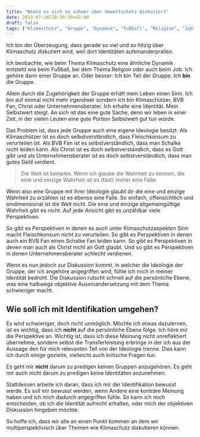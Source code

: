 ```yaml
---
title: "Wieso es sich so schwer über Umweltschutz diskutiert"
date: 2019-07-18T18:10:29+02:00
draft: false
tags: ["Klimaschutz", "Gruppe", "Dynamik", "Fußball", "Religion", "Job", "Leben", "Sinn", "Fleischkonsum", "Gott", "Geld", "Komplex", "Wahrheit", "Ideologie", "Diskussion", "Identität", "Meinung"]
---
```


Ich bin der Überzeugung, dass gerade so viel und so hitzig über Klimaschutz diskutiert wird, weil dort Identitäten aufeinanderprallen.

Ich beobachte, wie beim Thema Klimaschutz eine ähnliche Dynamik entsteht wie beim Fußball, bei dem Thema Religion oder auch beim Job. Ich gehöre dann einer Gruppe an. Oder besser: Ich bin Teil der Gruppe. Ich **bin** die Gruppe.

Allein durch die Zugehörigkeit der Gruppe erhält mein Leben einen Sinn. Ich bin auf einmal nicht mehr irgendwer sondern ich bin Klimaschützer, BVB Fan, Christ oder Unternehmensberater. Ich erhalte eine Identität. Mein Selbstwert steigt. An sich ist das eine gute Sache, denn wir leben in einer Zeit, in der vielen Leuten eine gute Portion Selbstwert gut tun würde.

Das Problem ist, dass jede Gruppe auch eine eigene Ideologie besitzt. Als Klimaschützer ist es doch selbstverständlich, dass Fleischkonsum zu verurteilen ist. Als BVB Fan ist es selbstverständlich, dass man Schalke nicht leiden kann. Als Christ ist es doch selbstverständlich, dass es Gott gibt und als Unternehmensberater ist es doch selbstverständlich, dass man gutes Geld verdient.

> Die Welt ist komplex. Wenn ich glaube die Wahrheit zu kennen, die eine und einzige Wahrheit ist es (fast) immer eine Falle.

Wenn also eine Gruppe mit ihrer Ideologie glaubt dir die eine und einzige Wahrheit zu erzählen ist es ebenso eine Falle. So einfach, offensichtlich und eindimensional ist die Welt nicht. Die eine und einzige allgemeingültige Wahrheit gibt es nicht. Auf jede Ansicht gibt es unzählbar viele Perspektiven.

So gibt es Perspektiven in denen es auch unter Klimaschutzaspekten Sinn macht Fleischkonsum nicht zu verurteilen. So gibt es Perspektiven in denen auch ein BVB Fan einen Schalke Fan leiden kann. So gibt es Perspektiven in denen man auch als Christ nicht an Gott glaubt. Und so gibt es Perspektiven in denen Unternehmensberater schlecht verdienen.   

Wenn es nun jedoch zur Diskussion kommt, in welcher die Ideologie der Gruppe, der ich angehöre angegriffen wird, fühle ich mich in meiner Identität bedroht. Die Diskussion rutscht schnell auf die persönliche Ebene, was eine halbwegs objektive Auseinandersetzung mit dem Thema schwieriger macht.

## Wie soll ich mit Identifikation umgehen? 

Es wird schwieriger, doch nicht unmöglich. Möchte ich etwas dazulernen, ist es wichtig, dass ich **nicht** auf die persönliche Ebene folge. Ich höre mir die Perspektive an. Wichtig ist, dass ich diese Meinung nicht unreflektiert übernehme, sondern selbst die Transferleistung erbringe in der ich aus der Aussage den für mich relevanten Teil von der Ideologie trenne. Dies kann ich durch einige gezielte, vielleicht auch kritische Fragen tun.

Es geht mir **nicht** darum zu predigen keinen Gruppen anzugehören. Es geht mir auch nicht darum zu predigen keine Identitäten anzunehmen.

Stattdessen arbeite ich daran, dass ich mir der Identifikation bewusst werde. Es soll mir bewusst werden, wenn Andere eine konträre Meinung haben und ich mich dadurch angegriffen fühle. So kann ich mich entscheiden, ob ich die Identität aufrecht erhalten, oder mich der objektiven Diskussion hingeben möchte.

So hoffe ich, dass wir alle an einen Punkt kommen an dem wir multiperspektivisch über Themen wie Klimaschutz diskutieren können. 
